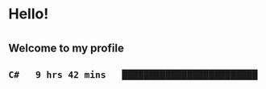 
<h1>Hello!<h1>
<h2>Welcome to my profile<h2>

<!--START_SECTION:waka-->

```txt
C#   9 hrs 42 mins   █████████████████████████   100.00 %
```

<!--END_SECTION:waka-->
